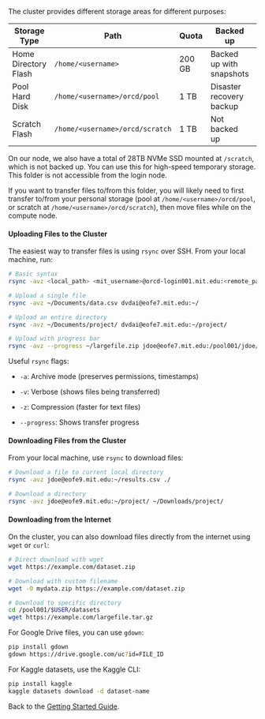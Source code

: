 The cluster provides different storage areas for different purposes:

| Storage Type | Path | Quota | Backed up | Purpose/Notes |
|--------------|------|-------|-----------|---------------|
| Home Directory Flash | `/home/<username>` | 200 GB | Backed up with snapshots | Use for important files and software |
| Pool Hard Disk | `/home/<username>/orcd/pool` | 1 TB | Disaster recovery backup | Storing larger datasets |
| Scratch Flash | `/home/<username>/orcd/scratch` | 1 TB | Not backed up | Scratch space for I/O heavy jobs |

On our node, we also have a total of 28TB NVMe SSD mounted at `/scratch`, which is not backed up. You can use this for high-speed temporary storage. This folder is not accessible from the login node. 

If you want to transfer files to/from this folder, you will likely need to first transfer to/from your personal storage (pool at `/home/<username>/orcd/pool`, or scratch at `/home/<username>/orcd/scratch`), then move files while on the compute node.

#### Uploading Files to the Cluster

The easiest way to transfer files is using `rsync` over SSH. From your local machine, run:
```bash
# Basic syntax
rsync -avz <local_path> <mit_username>@orcd-login001.mit.edu:<remote_path>

# Upload a single file
rsync -avz ~/Documents/data.csv dvdai@eofe7.mit.edu:~/

# Upload an entire directory
rsync -avz ~/Documents/project/ dvdai@eofe7.mit.edu:~/project/

# Upload with progress bar
rsync -avz --progress ~/largefile.zip jdoe@eofe7.mit.edu:/pool001/jdoe/
```

Useful `rsync` flags:

- `-a`: Archive mode (preserves permissions, timestamps)

- `-v`: Verbose (shows files being transferred)

- `-z`: Compression (faster for text files)

- `--progress`: Shows transfer progress

#### Downloading Files from the Cluster

From your local machine, use `rsync` to download files:

```bash
# Download a file to current local directory
rsync -avz jdoe@eofe9.mit.edu:~/results.csv ./

# Download a directory
rsync -avz jdoe@eofe9.mit.edu:~/project/ ~/Downloads/project/
```

#### Downloading from the Internet

On the cluster, you can also download files directly from the internet using `wget` or `curl`:
```bash
# Direct download with wget
wget https://example.com/dataset.zip

# Download with custom filename
wget -O mydata.zip https://example.com/dataset.zip

# Download to specific directory
cd /pool001/$USER/datasets
wget https://example.com/largefile.tar.gz
```

For Google Drive files, you can use `gdown`:
```bash
pip install gdown
gdown https://drive.google.com/uc?id=FILE_ID
```
    
For Kaggle datasets, use the Kaggle CLI:
```bash
pip install kaggle
kaggle datasets download -d dataset-name
```

Back to the [Getting Started Guide](/engaging/getting_started).